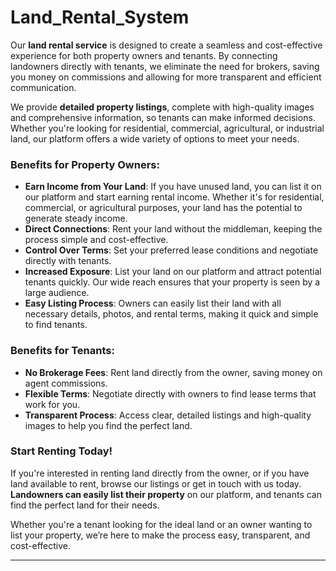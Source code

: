 # Land_Rental_System

Our **land rental service** is designed to create a seamless and cost-effective experience for both property owners and tenants. By connecting landowners directly with tenants, we eliminate the need for brokers, saving you money on commissions and allowing for more transparent and efficient communication.

We provide **detailed property listings**, complete with high-quality images and comprehensive information, so tenants can make informed decisions. Whether you're looking for residential, commercial, agricultural, or industrial land, our platform offers a wide variety of options to meet your needs.

### **Benefits for Property Owners:**
- **Earn Income from Your Land**: If you have unused land, you can list it on our platform and start earning rental income. Whether it's for residential, commercial, or agricultural purposes, your land has the potential to generate steady income.
- **Direct Connections**: Rent your land without the middleman, keeping the process simple and cost-effective.
- **Control Over Terms**: Set your preferred lease conditions and negotiate directly with tenants.
- **Increased Exposure**: List your land on our platform and attract potential tenants quickly. Our wide reach ensures that your property is seen by a large audience.
- **Easy Listing Process**: Owners can easily list their land with all necessary details, photos, and rental terms, making it quick and simple to find tenants.

### **Benefits for Tenants:**
- **No Brokerage Fees**: Rent land directly from the owner, saving money on agent commissions.
- **Flexible Terms**: Negotiate directly with owners to find lease terms that work for you.
- **Transparent Process**: Access clear, detailed listings and high-quality images to help you find the perfect land.

### **Start Renting Today!**  
If you're interested in renting land directly from the owner, or if you have land available to rent, browse our listings or get in touch with us today. **Landowners can easily list their property** on our platform, and tenants can find the perfect land for their needs. 

Whether you're a tenant looking for the ideal land or an owner wanting to list your property, we’re here to make the process easy, transparent, and cost-effective.

---


